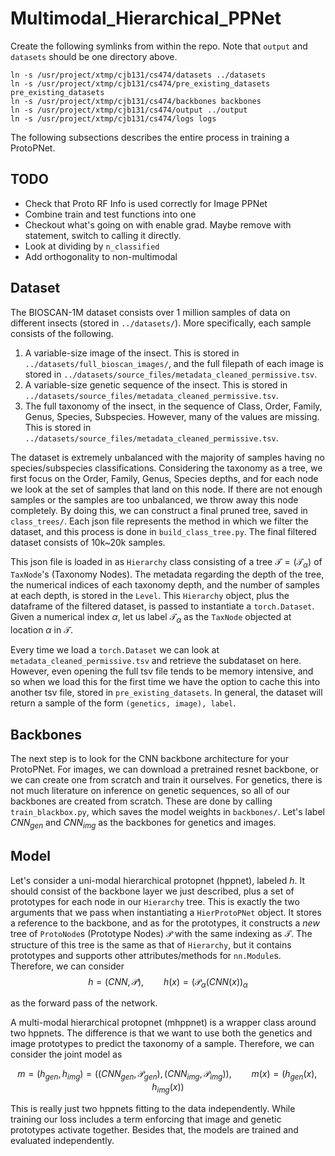 # Multimodal_Hierarchical_PPNet

Create the following symlinks from within the repo. Note that `output` and `datasets` should be one directory above. 
```
ln -s /usr/project/xtmp/cjb131/cs474/datasets ../datasets
ln -s /usr/project/xtmp/cjb131/cs474/pre_existing_datasets pre_existing_datasets
ln -s /usr/project/xtmp/cjb131/cs474/backbones backbones
ln -s /usr/project/xtmp/cjb131/cs474/output ../output
ln -s /usr/project/xtmp/cjb131/cs474/logs logs
```

The following subsections describes the entire process in training a ProtoPNet. 

## TODO
- Check that Proto RF Info is used correctly for Image PPNet
- Combine train and test functions into one
- Checkout what's going on with enable grad. Maybe remove with statement, switch to calling it directly.
- Look at dividing by `n_classified`
- Add orthogonality to non-multimodal

## Dataset 

The BIOSCAN-1M dataset consists over 1 million samples of data on different insects (stored in `../datasets/`). More specifically, each sample consists of the following. 
1. A variable-size image of the insect. This is stored in `../datasets/full_bioscan_images/`, and the full filepath of each image is stored in `../datasets/source_files/metadata_cleaned_permissive.tsv`. 
2. A variable-size genetic sequence of the insect. This is stored in `../datasets/source_files/metadata_cleaned_permissive.tsv`. 
3. The full taxonomy of the insect, in the sequence of Class, Order, Family, Genus, Species, Subspecies. However, many of the values are missing. This is stored in `../datasets/source_files/metadata_cleaned_permissive.tsv`. 

The dataset is extremely unbalanced with the majority of samples having no species/subspecies classifications. Considering the taxonomy as a tree, we first focus on the Order, Family, Genus, Species depths, and for each node we look at the set of samples that land on this node. If there are not enough samples or the samples are too unbalanced, we throw away this node completely. By doing this, we can construct a final pruned tree, saved in `class_trees/`. Each json file represents the method in which we filter the dataset, and this process is done in `build_class_tree.py`. The final filtered dataset consists of 10k~20k samples.  

This json file is loaded in as `Hierarchy` class consisting of a tree $\mathcal{T} = (\mathcal{T}_\alpha)$  of `TaxNode`'s (Taxonomy Nodes). The metadata regarding the depth of the tree, the numerical indices of each taxonomy depth, and the number of samples at each depth, is stored in the `Level`. This `Hierarchy` object, plus the dataframe of the filtered dataset, is passed to instantiate a `torch.Dataset`. Given a numerical index $\alpha$, let us label $\mathcal{T}_\alpha$ as the `TaxNode` objected at location $\alpha$ in $\mathcal{T}$. 

Every time we load a `torch.Dataset` we can look at `metadata_cleaned_permissive.tsv` and retrieve the subdataset on here. However, even opening the full tsv file tends to be memory intensive, and so when we load this for the first time we have the option to cache this into another tsv file, stored in `pre_existing_datasets`. In general, the dataset will return a sample of the form `(genetics, image), label`. 

## Backbones 

The next step is to look for the CNN backbone architecture for your ProtoPNet. For images, we can download a pretrained resnet backbone, or we can create one from scratch and train it ourselves. For genetics, there is not much literature on inference on genetic sequences, so all of our backbones are created from scratch. These are done by calling `train_blackbox.py`, which saves the model weights in `backbones/`. Let's label $CNN_{gen}$ and $CNN_{img}$ as the backbones for genetics and images. 

## Model

Let's consider a uni-modal hierarchical protopnet (hppnet), labeled $h$. It should consist of the backbone layer we just described, plus a set of prototypes for each node in our `Hierarchy` tree. This is exactly the two arguments that we pass when instantiating a `HierProtoPNet` object. It stores a reference to the backbone, and as for the prototypes, it constructs a *new* tree of `ProtoNode`s (Prototype Nodes) $\mathcal{P}$ with the same indexing as $\mathcal{T}$. The structure of this tree is the same as that of `Hierarchy`, but it contains prototypes and supports other attributes/methods for `nn.Module`s. Therefore, we can consider 
$$
    h = (CNN, \mathcal{P}), \qquad h(x) = (\mathcal{P}_\alpha (CNN(x))_\alpha 
$$

as the forward pass of the network. 

A multi-modal hierarchical protopnet (mhppnet) is a wrapper class around two hppnets. The difference is that we want to use both the genetics and image prototypes to predict the taxonomy of a sample. Therefore, we can consider the joint model as 

$$ 
    m = (h_{gen}, h_{img}) = ((CNN_{gen}, \mathcal{P}_{gen}), (CNN_{img}, \mathcal{P}_{img})), \qquad m(x) = (h_{gen} (x), h_{img}(x))
$$  

This is really just two hppnets fitting to the data independently. While training our loss includes a term enforcing that image and genetic prototypes activate together. Besides that, the models are trained and evaluated independently.

